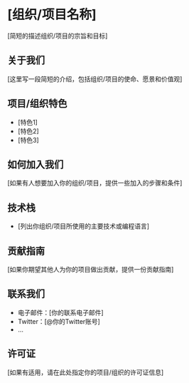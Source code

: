 # [组织/项目名称]

[简短的描述组织/项目的宗旨和目标]

## 关于我们

[这里写一段简短的介绍，包括组织/项目的使命、愿景和价值观]

## 项目/组织特色

- [特色1]
- [特色2]
- [特色3]

## 如何加入我们

[如果有人想要加入你的组织/项目，提供一些加入的步骤和条件]

## 技术栈

- [列出你组织/项目所使用的主要技术或编程语言]

## 贡献指南

[如果你期望其他人为你的项目做出贡献，提供一份贡献指南]

## 联系我们

- 电子邮件：[你的联系电子邮件]
- Twitter：[@你的Twitter账号]
- ...

## 许可证

[如果有适用，请在此处指定你的项目/组织的许可证信息]
